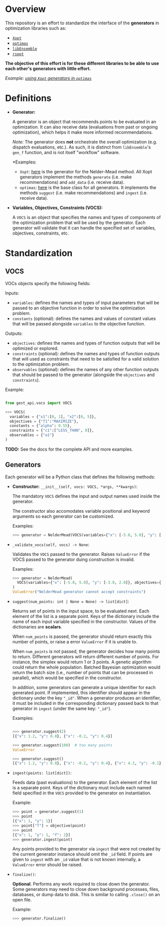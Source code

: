 # Overview

This repository is an effort to standardize the interface of the **generators** in optimization libraries such as:

- [`Xopt`](https://github.com/ChristopherMayes/Xopt)
- [`optimas`](https://github.com/optimas-org/optimas)
- [`libEnsemble`](https://github.com/Libensemble/libensemble)
- [`rsopt`](https://github.com/radiasoft/rsopt)

**The objective of this effort is for these different libraries to be able to use each other's generators with little effort.**

*Example: [using `Xopt` generators in `optimas`](https://github.com/optimas-org/optimas/pull/151)*

# Definitions

- **Generator:**

  A generator is an object that recommends points to be evaluated in an optimization. It can also receive data (evaluations from past or ongoing optimization), which helps it make more informed recommendations.

  *Note:* The generator does **not** orchestrate the overall optimization (e.g. dispatch evaluations, etc.). As such, it is distinct from `libEnsemble`'s `gen_f` function, and is not itself "workflow" software.

  *Examples:
    - `Xopt`: [here](https://github.com/ChristopherMayes/Xopt/blob/main/xopt/generators/sequential/neldermead.py#L64) is the generator for the Nelder-Mead method. All Xopt generators implement the methods `generate` (i.e. make recommendations) and `add_data` (i.e. receive data).
    - `optimas`: [here](https://github.com/optimas-org/optimas/blob/main/optimas/generators/base.py#L27) is the base class for all generators. It implements the methods `suggest` (i.e. make recommendations) and `ingest` (i.e. receive data).

- **Variables, Objectives, Constraints (VOCS):**

  A `VOCS` is an object that specifies the names and types of components of the optimization problem that will be used by the generator. Each generator will validate that it can handle the specified set of variables, objectives, constraints, etc.


# Standardization

## VOCS
VOCs objects specify the following fields:

Inputs:
  - `variables`: defines the names and types of input parameters that will be passed to an objective function in order to solve the optimization problem.
  - `constants` (optional): defines the names and values of constant values that will be passed alongside `variables` to the objective function.

Outputs:
  - `objectives`: defines the names and types of function outputs that will be optimized or explored.
  - `constraints` (optional): defines the names and types of function outputs that will used as constraints that need to be satisfied for a valid solution to the optimization problem.
  - `observables` (optional): defines the names of any other function outputs that should be passed to the generator (alongside the `objectives` and `constraints`).

Example:

  ```python

  from gest_api.vocs import VOCS

  >>> VOCS(
    variables = {"x1":[0, 1], "x2":[0, 5]},
    objectives = {"f1":"MAXIMIZE"},
    constants = {"alpha": 0.55},
    constraints = {"c1":["LESS_THAN", 0]},
    observables = {"o1"}
  )
  ```

**TODO:** See the docs for the complete API and more examples.

## Generators

Each generator will be a Python class that defines the following methods:

- **Constructor:**
  `__init__(self, vocs: VOCS, *args, **kwargs)`:

  The mandatory `VOCS` defines the input and output names used inside the generator.

  The constructor also accomodates variable positional and keyword arguments so each generator can be customized.

  Examples:

    ```python
    >>> generator = NelderMead(VOCS(variables={"x": [-5.0, 5.0], "y": [-3.0, 2.0]}, objectives={"f": "MAXIMIZE"}), adaptive=False)
    ```

- `_validate_vocs(self, vocs) -> None`:

  Validates the `VOCS` passed to the generator. Raises ``ValueError`` if the VOCS passed to the generator duing construction is invalid.

    Examples:

    ```python
    >>> generator = NelderMead(
      VOCS(variables={"x": [-5.0, 5.0], "y": [-3.0, 2.0]}, objectives={"f": "MAXIMIZE"}, constraints={"c":["LESS_THAN", 0.0]})
    )
    ValueError("NelderMead generator cannot accept constraints")
    ```

- `suggest(num_points: int | None = None) -> list[dict]`:

  Returns set of points in the input space, to be evaluated next. Each element of the list is a separate point.
  Keys of the dictionary include the name of each input variable specified in the constructor. Values of the dictionaries are **scalars**.

  When `num_points` is passed, the generator should return exactly this number of points, or raise a error ``ValueError`` if it is unable to.

  When `num_points` is not passed, the generator decides how many points to return.
  Different generators will return different number of points. For instance, the simplex would return 1 or 3 points. A genetic algorithm could return the whole population. Batched Bayesian optimization would return the batch size (i.e., number of points that can be processed in parallel), which would be specified in the constructor.

  In addition, some generators can generate a unique identifier for each generated point. If implemented, this identifier should appear in the dictionary under the key `"_id"`.
  When a generator produces an identifier, it must be included in the corresponding dictionary passed back to that generator in `ingest` (under the same key: `"_id"`).

  Examples:

    ```python

    >>> generator.suggest(2)
    [{"x": 1.2, "y": 0.8}, {"x": -0.2, "y": 0.4}]

    >>> generator.suggest(100)  # too many points
    ValueError

    >>> generator.suggest()
    [{"x": 1.2, "y": 0.8}, {"x": -0.2, "y": 0.4}, {"x": 4.3, "y": -0.1}]
    ```

- `ingest(points: list[dict])`:

  Feeds data (past evaluations) to the generator. Each element of the list is a separate point. Keys of the dictionary must include each named field specified in the `VOCS` provided
  to the generator on instantiation.

  Example:

  ```python
  >>> point = generator.suggest(1)
  >>> point
  [{"x": 1, "y": 1}]
  >>> point["f"] = objective(point)
  >>> point
  [{"x": 1, "y": 1, "f": 2}]
  >>> generator.ingest(point)
  ```

  Any points provided to the generator via `ingest` that were not created by the current generator instance should omit the `_id` field. If points are given to `ingest` with an `_id` value that is not known internally, a `ValueError` error should be raised.

- `finalize()`:

  **Optional**. Performs any work required to close down the generator. Some generators may need to close down background processes, files, databases,
  or dump data to disk. This is similar to calling `.close()` on an open file.

  Example:

  ```python
  >>> generator.finalize()
  ```

